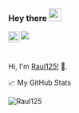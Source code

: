 ### Hey there <img src="https://media.giphy.com/media/hvRJCLFzcasrR4ia7z/giphy.gif" width="25px">
<a href="https://discord.gg/GHfaK8t">
  <img align="left" alt="Neon Discord" width="22px" src="https://www.svgrepo.com/show/353655/discord-icon.svg" />
</a>

![](https://visitor-badge.glitch.me/badge?page_id=Raul125.Raul125)

<br />

Hi, I'm [Raul125!](https://neoncommunity.eu/) 🚀.

📈 My GitHub Stats

<p align="left"> <img src="https://stats-vercel-raul125.vercel.app/api?username=Raul125&theme=tokyonight&show_icons=true&hide_border=true&count_private=true&custom_title=Mis%20Estad%C3%ADsticas" alt="Raul125" />
